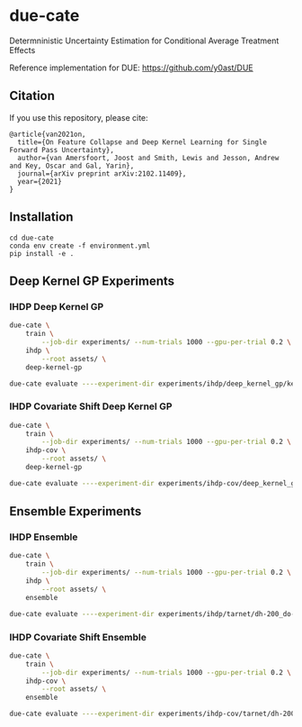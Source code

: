 # due-cate

Determninistic Uncertainty Estimation for Conditional Average Treatment Effects

Reference implementation for DUE: https://github.com/y0ast/DUE

## Citation

If you use this repository, please cite:
```
@article{van2021on,
  title={On Feature Collapse and Deep Kernel Learning for Single Forward Pass Uncertainty},
  author={van Amersfoort, Joost and Smith, Lewis and Jesson, Andrew and Key, Oscar and Gal, Yarin},
  journal={arXiv preprint arXiv:2102.11409},
  year={2021}
}
```

## Installation
```
cd due-cate
conda env create -f environment.yml
pip install -e .
```

## Deep Kernel GP Experiments

### IHDP Deep Kernel GP

```.sh
due-cate \
    train \
        --job-dir experiments/ --num-trials 1000 --gpu-per-trial 0.2 \
    ihdp \
        --root assets/ \
    deep-kernel-gp
```

```.sh
due-cate evaluate ----experiment-dir experiments/ihdp/deep_kernel_gp/kernel-Matern32_ip-100-dh-200_do-1_dp-3_ns--1.0_dr-0.1_sn-0.95_lr-0.001_bs-100_ep-1000/
```

### IHDP Covariate Shift Deep Kernel GP

```.sh
due-cate \
    train \
        --job-dir experiments/ --num-trials 1000 --gpu-per-trial 0.2 \
    ihdp-cov \
        --root assets/ \
    deep-kernel-gp
```

```.sh
due-cate evaluate ----experiment-dir experiments/ihdp-cov/deep_kernel_gp/kernel-Matern32_ip-100-dh-200_do-1_dp-3_ns--1.0_dr-0.1_sn-0.95_lr-0.001_bs-100_ep-1000/
```

## Ensemble Experiments

### IHDP Ensemble

```.sh
due-cate \
    train \
        --job-dir experiments/ --num-trials 1000 --gpu-per-trial 0.2 \
    ihdp \
        --root assets/ \
    ensemble
```

```.sh
due-cate evaluate ----experiment-dir experiments/ihdp/tarnet/dh-200_do-2_dp-3_ns--1.0_dr-0.2_sn-0.95_lr-0.001_bs-100_ep-500/
```

### IHDP Covariate Shift Ensemble

```.sh
due-cate \
    train \
        --job-dir experiments/ --num-trials 1000 --gpu-per-trial 0.2 \
    ihdp-cov \
        --root assets/ \
    ensemble
```

```.sh
due-cate evaluate ----experiment-dir experiments/ihdp-cov/tarnet/dh-200_do-2_dp-3_ns--1.0_dr-0.2_sn-0.95_lr-0.001_bs-100_ep-500/
```
